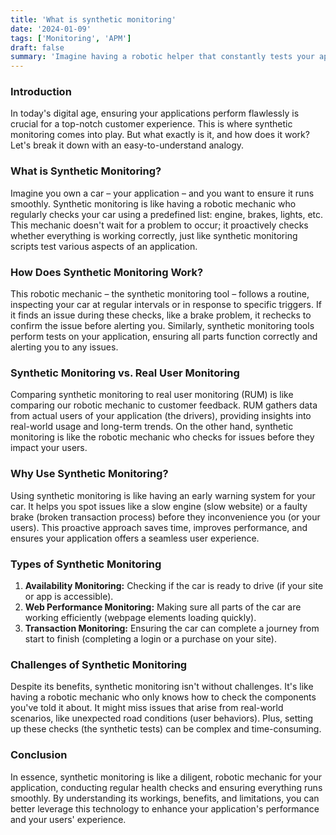 ```yaml
---
title: 'What is synthetic monitoring'
date: '2024-01-09'
tags: ['Monitoring', 'APM']
draft: false
summary: 'Imagine having a robotic helper that constantly tests your apps to ensure they work perfectly for your customers. That is synthetic monitoring. It simulates user actions to check performance of the app, like a robot testing different parts of a car. It differs from real user monitoring, which relies on actual user interactions to gather data.'
---
```


### Introduction

In today's digital age, ensuring your applications perform flawlessly is crucial for a top-notch customer experience. This is where synthetic monitoring comes into play. But what exactly is it, and how does it work? Let's break it down with an easy-to-understand analogy.

### What is Synthetic Monitoring?

Imagine you own a car – your application – and you want to ensure it runs smoothly. Synthetic monitoring is like having a robotic mechanic who regularly checks your car using a predefined list: engine, brakes, lights, etc. This mechanic doesn't wait for a problem to occur; it proactively checks whether everything is working correctly, just like synthetic monitoring scripts test various aspects of an application.

### How Does Synthetic Monitoring Work?

This robotic mechanic – the synthetic monitoring tool – follows a routine, inspecting your car at regular intervals or in response to specific triggers. If it finds an issue during these checks, like a brake problem, it rechecks to confirm the issue before alerting you. Similarly, synthetic monitoring tools perform tests on your application, ensuring all parts function correctly and alerting you to any issues.

### Synthetic Monitoring vs. Real User Monitoring

Comparing synthetic monitoring to real user monitoring (RUM) is like comparing our robotic mechanic to customer feedback. RUM gathers data from actual users of your application (the drivers), providing insights into real-world usage and long-term trends. On the other hand, synthetic monitoring is like the robotic mechanic who checks for issues before they impact your users.

### Why Use Synthetic Monitoring?

Using synthetic monitoring is like having an early warning system for your car. It helps you spot issues like a slow engine (slow website) or a faulty brake (broken transaction process) before they inconvenience you (or your users). This proactive approach saves time, improves performance, and ensures your application offers a seamless user experience.

### Types of Synthetic Monitoring

1. **Availability Monitoring:** Checking if the car is ready to drive (if your site or app is accessible).
2. **Web Performance Monitoring:** Making sure all parts of the car are working efficiently (webpage elements loading quickly).
3. **Transaction Monitoring:** Ensuring the car can complete a journey from start to finish (completing a login or a purchase on your site).

### Challenges of Synthetic Monitoring

Despite its benefits, synthetic monitoring isn't without challenges. It's like having a robotic mechanic who only knows how to check the components you've told it about. It might miss issues that arise from real-world scenarios, like unexpected road conditions (user behaviors). Plus, setting up these checks (the synthetic tests) can be complex and time-consuming.

### Conclusion

In essence, synthetic monitoring is like a diligent, robotic mechanic for your application, conducting regular health checks and ensuring everything runs smoothly. By understanding its workings, benefits, and limitations, you can better leverage this technology to enhance your application's performance and your users' experience.
